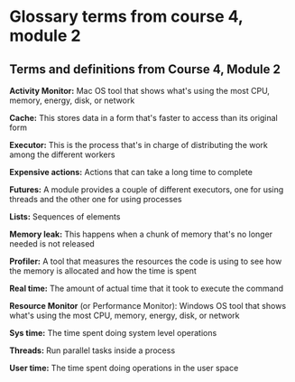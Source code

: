 Glossary terms from course 4, module 2
======================================

**Terms and definitions from Course 4, Module 2**
-------------------------------------------------

**Activity Monitor:** Mac OS tool that shows what's using the most CPU, memory, energy, disk, or network

**Cache:** This stores data in a form that's faster to access than its original form

**Executor:** This is the process that's in charge of distributing the work among the different workers

**Expensive actions:** Actions that can take a long time to complete

**Futures:** A module provides a couple of different executors, one for using threads and the other one for using processes

**Lists:** Sequences of elements

**Memory leak:** This happens when a chunk of memory that's no longer needed is not released

**Profiler:** A tool that measures the resources the code is using to see how the memory is allocated and how the time is spent

**Real time:** The amount of actual time that it took to execute the command

**Resource Monitor** (or Performance Monitor): Windows OS tool that shows what's using the most CPU, memory, energy, disk, or network

**Sys time:** The time spent doing system level operations

**Threads:** Run parallel tasks inside a process

**User time:** The time spent doing operations in the user space
